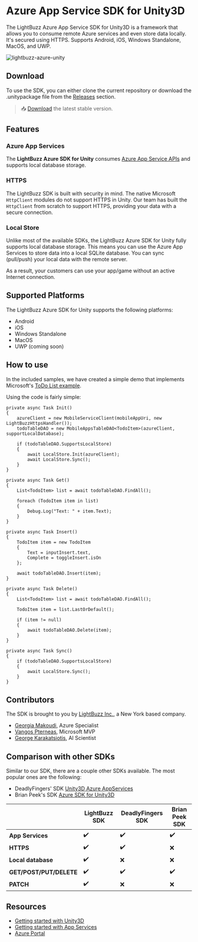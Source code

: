# Azure App Service SDK for Unity3D

The LightBuzz Azure App Service SDK for Unity3D is a framework that allows you to consume remote Azure services and even store data locally. It's secured using HTTPS. Supports Android, iOS, Windows Standalone, MacOS, and UWP.

![lightbuzz-azure-unity](https://user-images.githubusercontent.com/562680/39676676-6faec9d8-5177-11e8-9277-dbed9bbcbd96.png)

## Download

To use the SDK, you can either clone the current repository or download the .unitypackage file from the [Releases](https://github.com/LightBuzz/Azure-Unity/releases/) section.

> :inbox_tray: [Download](https://github.com/LightBuzz/Azure-Unity/releases/download/v1.0.0/lightbuzz-azure-unity-1.0.0.unitypackage) the latest stable version.

## Features

### Azure App Services

The **LightBuzz Azure SDK for Unity** consumes [Azure App Service APIs](http://azure.microsoft.com/en-us/documentation/articles/app-service-api-apps-why-best-platform/) and supports local database storage.

### HTTPS

The LightBuzz SDK is built with security in mind. The native Microsoft ```HttpClient``` modules do not support HTTPS in Unity. Our team has built the ```HttpClient``` from scratch to support HTTPS, providing your data with a secure connection.

### Local Store

Unlike most of the available SDKs, the LightBuzz Azure SDK for Unity fully supports local database storage. This means you can use the Azure App Services to store data into a local SQLite database. You can sync (pull/push) your local data with the remote server.

As a result, your customers can use your app/game without an active Internet connection.

## Supported Platforms

The LightBuzz Azure SDK for Unity supports the following platforms:

* Android
* iOS
* Windows Standalone
* MacOS
* UWP (coming soon)

## How to use

In the included samples, we have created a simple demo that implements Microsoft's [ToDo List example](https://azure.microsoft.com/en-us/resources/samples/app-service-api-dotnet-todo-list/).

Using the code is fairly simple:

```
private async Task Init()
{
    azureClient = new MobileServiceClient(mobileAppUri, new LightBuzzHttpsHandler());
    todoTableDAO = new MobileAppsTableDAO<TodoItem>(azureClient, supportLocalDatabase);

    if (todoTableDAO.SupportsLocalStore)
    {
        await LocalStore.Init(azureClient);
        await LocalStore.Sync();
    }
}

private async Task Get()
{
    List<TodoItem> list = await todoTableDAO.FindAll();

    foreach (TodoItem item in list)
    {
        Debug.Log("Text: " + item.Text);
    }
}

private async Task Insert()
{
    TodoItem item = new TodoItem
    {
        Text = inputInsert.text,
        Complete = toggleInsert.isOn
    };

    await todoTableDAO.Insert(item);
}

private async Task Delete()
{
    List<TodoItem> list = await todoTableDAO.FindAll();

    TodoItem item = list.LastOrDefault();

    if (item != null)
    {
        await todoTableDAO.Delete(item);
    }
}

private async Task Sync()
{
    if (todoTableDAO.SupportsLocalStore)
    {
        await LocalStore.Sync();
    }
}
```

## Contributors

The SDK is brought to you by [LightBuzz Inc.](https://lightbuzz.com), a New York based company.

* [Georgia Makoudi](https://lightbuzz.com/author/georgia/), Azure Specialist
* [Vangos Pterneas](https://lightbuzz.com/author/vangos/), Microsoft MVP
* [George Karakatsiotis](https://lightbuzz.com/about/), AI Scientist

## Comparison with other SDKs

Similar to our SDK, there are a couple other SDKs available. The most popular ones are the following:

* DeadlyFingers' SDK [Unity3D Azure AppServices](https://github.com/Unity3dAzure/AppServices)
* Brian Peek's SDK [Azure SDK for Unity3D](https://github.com/BrianPeek/AzureSDKs-Unity)

|         | LightBuzz SDK | DeadlyFingers SDK | Brian Peek SDK |
| ------- | ------- | ------- | ------- |
| **App Services** | :heavy_check_mark: | :heavy_check_mark: | :heavy_check_mark: |
| **HTTPS** | :heavy_check_mark: | :heavy_check_mark: | :x: |
| **Local database** | :heavy_check_mark: | :x: | :x: |
| **GET/POST/PUT/DELETE** | :heavy_check_mark: | :heavy_check_mark: | :heavy_check_mark: |
| **PATCH** | :heavy_check_mark: | :x: | :x: |

## Resources

* [Getting started with Unity3D](https://unity3d.com/learn/)
* [Getting started with App Services](http://azure.microsoft.com/documentation/articles/app-service-api-dotnet-get-started/)
* [Azure Portal](https://portal.azure.com/)
